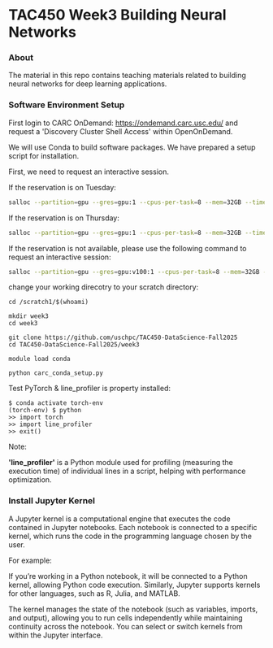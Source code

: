 # TAC450 Week3 Building Neural Networks

### About
The material in this repo contains teaching materials related to building neural networks for deep learning applications. 

### Software Environment Setup
First login to CARC OnDemand: https://ondemand.carc.usc.edu/ and request a 'Discovery Cluster Shell Access' within OpenOnDemand. 

We will use Conda to build software packages. We have prepared a setup script for installation. 

First, we need to request an interactive session. 

If the reservation is on Tuesday:
```bash
salloc --partition=gpu --gres=gpu:1 --cpus-per-task=8 --mem=32GB --time=01:00:00 --account=irahbari_1147 --reservation=tac450-tu
```

If the reservation is on Thursday:
```bash
salloc --partition=gpu --gres=gpu:1 --cpus-per-task=8 --mem=32GB --time=01:00:00 --account=irahbari_1147 --reservation=tac450-th
```

If the reservation is not available, please use the following command to request an interactive session: 
```bash
salloc --partition=gpu --gres=gpu:v100:1 --cpus-per-task=8 --mem=32GB --time=01:00:00 --account=irahbari_1147
```


change your working direcotry to your scratch directory:
```
cd /scratch1/$(whoami)
```
```
mkdir week3
cd week3
```
```
git clone https://github.com/uschpc/TAC450-DataScience-Fall2025
cd TAC450-DataScience-Fall2025/week3
```
```
module load conda
```
```
python carc_conda_setup.py
```

Test PyTorch & line_profiler is property installed: 
```
$ conda activate torch-env
(torch-env) $ python
>> import torch
>> import line_profiler
>> exit()
```

Note: 

**'line_profiler'** is a Python module used for profiling (measuring the execution time) of individual lines in a script, helping with performance optimization.


### Install Jupyter Kernel

A Jupyter kernel is a computational engine that executes the code contained in Jupyter notebooks. Each notebook is connected to a specific kernel, which runs the code in the programming language chosen by the user.

For example:

If you’re working in a Python notebook, it will be connected to a Python kernel, allowing Python code execution.
Similarly, Jupyter supports kernels for other languages, such as R, Julia, and MATLAB.

The kernel manages the state of the notebook (such as variables, imports, and output), allowing you to run cells independently while maintaining continuity across the notebook. You can select or switch kernels from within the Jupyter interface.





